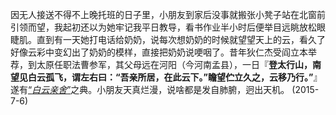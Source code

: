 因无人接送不得不上晚托班的日子里，小朋友到家后没事就搬张小凳子站在北窗前引领而望，我起初还以为她牢记我平日教导，看书作业半小时后便举目远眺放松眼睫肌。直到有一天她打电话给奶奶，说每次想奶奶的时候就望望天上的云，看久了好像云彩中变幻出了奶奶的模样，直接把奶奶说哽咽了。昔年狄仁杰受阎立本举荐，到太原任职法曹参军，其父母远在河阳（今河南孟县），一日『**登太行山，南望见白云孤飞，谓左右曰：“吾亲所居，在此云下。”瞻望伫立久之，云移乃行。”**』遂有<u>“_白云亲舍_”</u>之典。小朋友天真烂漫，说啥都是发自肺腑，迥出天机。 (2015-7-6)